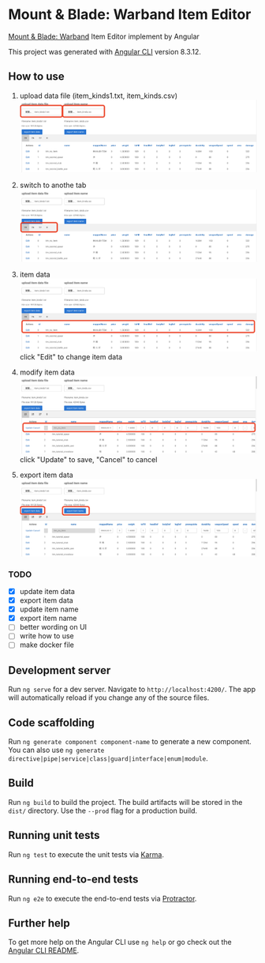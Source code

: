 # Mount & Blade: Warband Item Editor
[Mount & Blade: Warband](https://en.wikipedia.org/wiki/Mount_%26_Blade:_Warband) Item Editor implement by Angular

This project was generated with [Angular CLI](https://github.com/angular/angular-cli) version 8.3.12.

## How to use
1. upload data file (item_kinds1.txt, item_kinds.csv)
![upload files](https://github.com/kan01234/mb-item-editor/blob/master/img/sc-1.png)

2. switch to anothe tab
![swtich tab](https://github.com/kan01234/mb-item-editor/blob/master/img/sc-2.png)

3. item data
![item data](https://github.com/kan01234/mb-item-editor/blob/master/img/sc-3.png)
click "Edit" to change item data

4. modify item data
![modify item data](https://github.com/kan01234/mb-item-editor/blob/master/img/sc-4.png)
click "Update" to save, "Cancel" to cancel

5. export item data
![export item data](https://github.com/kan01234/mb-item-editor/blob/master/img/sc-5.png)

### TODO
- [x] update item data
- [x] export item data
- [x] update item name
- [x] export item name
- [ ] better wording on UI
- [ ] write how to use
- [ ] make docker file

## Development server

Run `ng serve` for a dev server. Navigate to `http://localhost:4200/`. The app will automatically reload if you change any of the source files.

## Code scaffolding

Run `ng generate component component-name` to generate a new component. You can also use `ng generate directive|pipe|service|class|guard|interface|enum|module`.

## Build

Run `ng build` to build the project. The build artifacts will be stored in the `dist/` directory. Use the `--prod` flag for a production build.

## Running unit tests

Run `ng test` to execute the unit tests via [Karma](https://karma-runner.github.io).

## Running end-to-end tests

Run `ng e2e` to execute the end-to-end tests via [Protractor](http://www.protractortest.org/).

## Further help

To get more help on the Angular CLI use `ng help` or go check out the [Angular CLI README](https://github.com/angular/angular-cli/blob/master/README.md).
